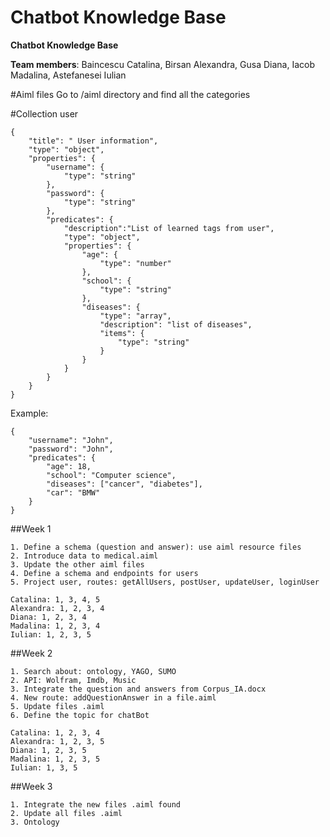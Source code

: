 # Chatbot Knowledge Base

<b>Chatbot Knowledge Base</b>

__Team members__: Baincescu Catalina, Birsan Alexandra, Gusa Diana, Iacob Madalina, Astefanesei Iulian

#Aiml files 
	Go to /aiml directory and find all the categories
	
#Collection user	

	{
		"title": " User information",
		"type": "object",
		"properties": {
			"username": {
				"type": "string"
			},
			"password": {
				"type": "string"
			},
			"predicates": {
				"description":"List of learned tags from user",
				"type": "object",
				"properties": {
					"age": {
						"type": "number"
					},
					"school": {
						"type": "string"
					},
					"diseases": {
						"type": "array",
						"description": "list of diseases",
						"items": {
							"type": "string"
						}
					}
				}
			}
		}
	}

Example:

	{
		"username": "John",
		"password": "John",
		"predicates": {
			"age": 18,
			"school": "Computer science",
			"diseases": ["cancer", "diabetes"],
			"car": "BMW"
		}
	}


##Week 1

	1. Define a schema (question and answer): use aiml resource files        	
	2. Introduce data to medical.aiml     					 
	3. Update the other aiml files        					 
	4. Define a schema and endpoints for users				  
	5. Project user, routes: getAllUsers, postUser, updateUser, loginUser   
	
	Catalina: 1, 3, 4, 5
	Alexandra: 1, 2, 3, 4
	Diana: 1, 2, 3, 4
	Madalina: 1, 2, 3, 4
	Iulian: 1, 2, 3, 5
	
##Week 2

	1. Search about: ontology, YAGO, SUMO
	2. API: Wolfram, Imdb, Music
	3. Integrate the question and answers from Corpus_IA.docx
	4. New route: addQuestionAnswer in a file.aiml
	5. Update files .aiml
	6. Define the topic for chatBot
	
	Catalina: 1, 2, 3, 4
	Alexandra: 1, 2, 3, 5
	Diana: 1, 2, 3, 5
	Madalina: 1, 2, 3, 5
	Iulian: 1, 3, 5
	
##Week 3

	1. Integrate the new files .aiml found
	2. Update all files .aiml
	3. Ontology
	
